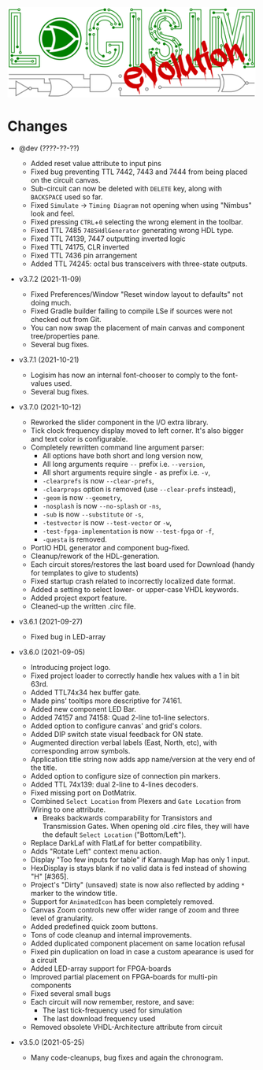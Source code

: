 [![Logisim-evolution](docs/img/logisim-evolution-logo.png)](https://github.com/logisim-evolution/logisim-evolution)

# Changes #

* @dev (????-??-??)
  * Added reset value attribute to input pins
  * Fixed bug preventing TTL 7442, 7443 and 7444 from being placed on the circuit canvas.
  * Sub-circuit can now be deleted with `DELETE` key, along with `BACKSPACE` used so far.
  * Fixed `Simulate` -> `Timing Diagram` not opening when using "Nimbus" look and feel.
  * Fixed pressing `CTRL`+`0` selecting the wrong element in the toolbar.
  * Fixed TTL 7485 `7485HdlGenerator` generating wrong HDL type.
  * Fixed TTL 74139, 7447 outputting inverted logic
  * Fixed TTL 74175, CLR inverted
  * Fixed TTL 7436 pin arrangement
  * Added TTL 74245: octal bus transceivers with three-state outputs.

* v3.7.2 (2021-11-09)
  * Fixed Preferences/Window "Reset window layout to defaults" not doing much.
  * Fixed Gradle builder failing to compile LSe if sources were not checked out from Git.
  * You can now swap the placement of main canvas and component tree/properties pane.
  * Several bug fixes.

* v3.7.1 (2021-10-21)
  * Logisim has now an internal font-chooser to comply to the font-values used.
  * Several bug fixes.

* v3.7.0 (2021-10-12)
  * Reworked the slider component in the I/O extra library.
  * Tick clock frequency display moved to left corner. It's also bigger and text color is configurable.
  * Completely rewritten command line argument parser:
    * All options have both short and long version now,
    * All long arguments require `--` prefix i.e. `--version`,
    * All short arguments require single `-` as prefix i.e. `-v`,
    * `-clearprefs` is now `--clear-prefs`,
    * `-clearprops` option is removed (use `--clear-prefs` instead),
    * `-geom` is now `--geometry`,
    * `-nosplash` is now `--no-splash` or `-ns`,
    * `-sub` is now `--substitute` or `-s`,
    * `-testvector` is now `--test-vector` or `-w`,
    * `-test-fpga-implementation` is now `--test-fpga` or `-f`,
    * `-questa` is removed.
  * PortIO HDL generator and component bug-fixed.
  * Cleanup/rework of the HDL-generation.
  * Each circuit stores/restores the last board used for Download (handy for templates to give to students)
  * Fixed startup crash related to incorrectly localized date format.
  * Added a setting to select lower- or upper-case VHDL keywords.
  * Added project export feature.
  * Cleaned-up the written .circ file.

* v3.6.1 (2021-09-27)
  * Fixed bug in LED-array

* v3.6.0 (2021-09-05)
  * Introducing project logo.
  * Fixed project loader to correctly handle hex values with a 1 in bit 63rd.
  * Added TTL74x34 hex buffer gate.
  * Made pins' tooltips more descriptive for 74161.
  * Added new component LED Bar.
  * Added 74157 and 74158: Quad 2-line to1-line selectors.
  * Added option to configure canvas' and grid's colors.
  * Added DIP switch state visual feedback for ON state.
  * Augmented direction verbal labels (East, North, etc), with corresponding arrow symbols.
  * Application title string now adds app name/version at the very end of the title.
  * Added option to configure size of connection pin markers.
  * Added TTL 74x139: dual 2-line to 4-lines decoders.
  * Fixed missing port on DotMatrix.
  * Combined `Select Location` from Plexers and `Gate Location` from Wiring to one attribute.
    * Breaks backwards comparability for Transistors and Transmission Gates.
      When opening old .circ files, they will have the default `Select Location` ("Bottom/Left").
  * Replace DarkLaf with FlatLaf for better compatibility.
  * Adds "Rotate Left" context menu action.
  * Display "Too few inputs for table" if Karnaugh Map has only 1 input.
  * HexDisplay is stays blank if no valid data is fed instead of showing "H" [#365].
  * Project's "Dirty" (unsaved) state is now also reflected by adding `*` marker to the window title.
  * Support for `AnimatedIcon` has been completely removed.
  * Canvas Zoom controls new offer wider range of zoom and three level of granularity.
  * Added predefined quick zoom buttons.
  * Tons of code cleanup and internal improvements.
  * Added duplicated component placement on same location refusal
  * Fixed pin duplication on load in case a custom apearance is used for a circuit
  * Added LED-array support for FPGA-boards
  * Improved partial placement on FPGA-boards for multi-pin components
  * Fixed several small bugs
  * Each circuit will now remember, restore, and save:
    * The last tick-frequency used for simulation
    * The last download frequency used
  * Removed obsolete VHDL-Architecture attribute from circuit

* v3.5.0 (2021-05-25)
  * Many code-cleanups, bug fixes and again the chronogram.
